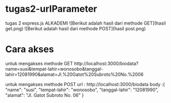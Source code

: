 # tugas2-urlParameter
tugas 2 express.js ALKADEMI
![Berikut adalah hasil dari methode GET](hasil get.png)
![Berikut adalah hasil dari methode POST](hasil post.png)

# Cara akses
untuk mengakses methode GET 
http://localhost:3000/biodata?name=susi&tempat-lahir=wonosobo&tanggal-lahir=12081990&alamat=Jl.%20Gatot%20Subroto%20No.%2006

untuk mengakses methode POST
url : http://localhost:3000/biodata
body :{
  "name": "susi",
  "tempat-lahir": "wonosobo",
  "tanggal-lahir": "12081990",
  "alamat": "Jl. Gatot Subroto No. 06"
}
